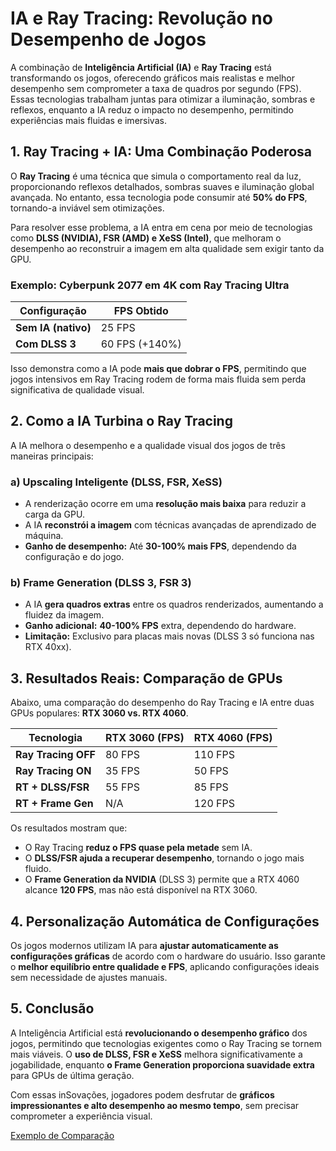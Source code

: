 # IA e Ray Tracing: Revolução no Desempenho de Jogos

A combinação de **Inteligência Artificial (IA)** e **Ray Tracing** está transformando os jogos, oferecendo gráficos mais realistas e melhor desempenho sem comprometer a taxa de quadros por segundo (FPS). Essas tecnologias trabalham juntas para otimizar a iluminação, sombras e reflexos, enquanto a IA reduz o impacto no desempenho, permitindo experiências mais fluidas e imersivas.

## 1. Ray Tracing + IA: Uma Combinação Poderosa

O **Ray Tracing** é uma técnica que simula o comportamento real da luz, proporcionando reflexos detalhados, sombras suaves e iluminação global avançada. No entanto, essa tecnologia pode consumir até **50% do FPS**, tornando-a inviável sem otimizações.

Para resolver esse problema, a IA entra em cena por meio de tecnologias como **DLSS (NVIDIA), FSR (AMD) e XeSS (Intel)**, que melhoram o desempenho ao reconstruir a imagem em alta qualidade sem exigir tanto da GPU.

### Exemplo: Cyberpunk 2077 em 4K com Ray Tracing Ultra

| Configuração      | FPS Obtido |
|------------------|------------|
| **Sem IA (nativo)** | 25 FPS     |
| **Com DLSS 3**  | 60 FPS (+140%) |

Isso demonstra como a IA pode **mais que dobrar o FPS**, permitindo que jogos intensivos em Ray Tracing rodem de forma mais fluida sem perda significativa de qualidade visual.

## 2. Como a IA Turbina o Ray Tracing

A IA melhora o desempenho e a qualidade visual dos jogos de três maneiras principais:

### a) Upscaling Inteligente (DLSS, FSR, XeSS)
- A renderização ocorre em uma **resolução mais baixa** para reduzir a carga da GPU.
- A IA **reconstrói a imagem** com técnicas avançadas de aprendizado de máquina.
- **Ganho de desempenho:** Até **30-100% mais FPS**, dependendo da configuração e do jogo.

### b) Frame Generation (DLSS 3, FSR 3)
- A IA **gera quadros extras** entre os quadros renderizados, aumentando a fluidez da imagem.
- **Ganho adicional:** **40-100% FPS** extra, dependendo do hardware.
- **Limitação:** Exclusivo para placas mais novas (DLSS 3 só funciona nas RTX 40xx).


## 3. Resultados Reais: Comparação de GPUs

Abaixo, uma comparação do desempenho do Ray Tracing e IA entre duas GPUs populares: **RTX 3060 vs. RTX 4060**.

| **Tecnologia**       | **RTX 3060 (FPS)** | **RTX 4060 (FPS)** |
|----------------------|-------------------|-------------------|
| **Ray Tracing OFF**  | 80 FPS            | 110 FPS          |
| **Ray Tracing ON**   | 35 FPS            | 50 FPS           |
| **RT + DLSS/FSR**    | 55 FPS            | 85 FPS           |
| **RT + Frame Gen**   | N/A               | 120 FPS          |

Os resultados mostram que:
- O Ray Tracing **reduz o FPS quase pela metade** sem IA.
- O **DLSS/FSR ajuda a recuperar desempenho**, tornando o jogo mais fluido.
- O **Frame Generation da NVIDIA** (DLSS 3) permite que a RTX 4060 alcance **120 FPS**, mas não está disponível na RTX 3060.

## 4. Personalização Automática de Configurações

Os jogos modernos utilizam IA para **ajustar automaticamente as configurações gráficas** de acordo com o hardware do usuário. Isso garante o **melhor equilíbrio entre qualidade e FPS**, aplicando configurações ideais sem necessidade de ajustes manuais.

## 5. Conclusão

A Inteligência Artificial está **revolucionando o desempenho gráfico** dos jogos, permitindo que tecnologias exigentes como o Ray Tracing se tornem mais viáveis. O **uso de DLSS, FSR e XeSS** melhora significativamente a jogabilidade, enquanto **o Frame Generation proporciona suavidade extra** para GPUs de última geração.

Com essas inSovações, jogadores podem desfrutar de **gráficos impressionantes e alto desempenho ao mesmo tempo**, sem precisar comprometer a experiência visual.

[Exemplo de Comparação](https://www.youtube.com/watch?v=7mLvO3H7dQc)

